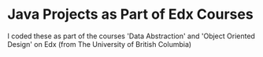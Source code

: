# Java Projects as Part of Edx Courses
I coded these as part of the courses 'Data Abstraction' and 'Object Oriented Design' on Edx (from The University of British Columbia)
